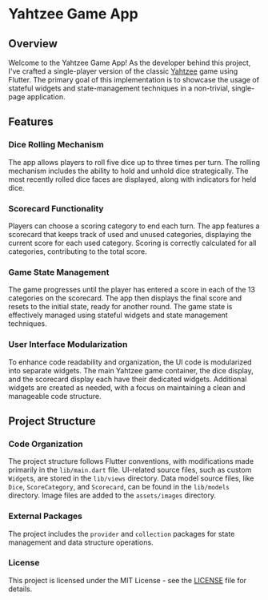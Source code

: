 # Yahtzee Game App

## Overview

Welcome to the Yahtzee Game App! As the developer behind this project, I've crafted a single-player version of the classic [Yahtzee](https://en.wikipedia.org/wiki/Yahtzee) game using Flutter. The primary goal of this implementation is to showcase the usage of stateful widgets and state-management techniques in a non-trivial, single-page application.

## Features

### Dice Rolling Mechanism

The app allows players to roll five dice up to three times per turn. The rolling mechanism includes the ability to hold and unhold dice strategically. The most recently rolled dice faces are displayed, along with indicators for held dice.

### Scorecard Functionality

Players can choose a scoring category to end each turn. The app features a scorecard that keeps track of used and unused categories, displaying the current score for each used category. Scoring is correctly calculated for all categories, contributing to the total score.

### Game State Management

The game progresses until the player has entered a score in each of the 13 categories on the scorecard. The app then displays the final score and resets to the initial state, ready for another round. The game state is effectively managed using stateful widgets and state management techniques.

### User Interface Modularization

To enhance code readability and organization, the UI code is modularized into separate widgets. The main Yahtzee game container, the dice display, and the scorecard display each have their dedicated widgets. Additional widgets are created as needed, with a focus on maintaining a clean and manageable code structure.

## Project Structure

### Code Organization

The project structure follows Flutter conventions, with modifications made primarily in the `lib/main.dart` file. UI-related source files, such as custom `Widget`s, are stored in the `lib/views` directory. Data model source files, like `Dice`, `ScoreCategory`, and `Scorecard`, can be found in the `lib/models` directory. Image files are added to the `assets/images` directory.

### External Packages

The project includes the `provider` and `collection` packages for state management and data structure operations.

### License

This project is licensed under the MIT License - see the [LICENSE](LICENSE.md) file for details.
